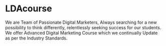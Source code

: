 # LDAcourse
We are Team of Passionate Digital Marketers, Always searching for a new possibility to think differently, relentlessly seeking success for our students. We offer Advanced Digital Marketing Course which we continually Update as per the Industry Standards.
